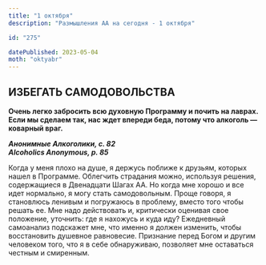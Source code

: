 ```yaml
---
title: "1 октября"
description: "Размышления АА на сегодня - 1 октября"

id: "275"

datePublished: 2023-05-04
moth: "oktyabr"
---
```


## ИЗБЕГАТЬ САМОДОВОЛЬСТВА

**Очень легко забросить всю духовную Программу и почить на лаврах. Если мы
сделаем так, нас ждет впереди беда, потому что алкоголь — коварный враг.**

**_Анонимные Алкоголики, с. 82  
Alcoholics Anonymous, p. 85_**

Когда у меня плохо на душе, я держусь поближе к друзьям, которых нашел в
Программе. Облегчить страдания можно, используя решения, содержащиеся в
Двенадцати Шагах АА. Но когда мне хорошо и все идет нормально, я могу стать
самодовольным. Проще говоря, я становлюсь ленивым и погружаюсь в проблему,
вместо того чтобы решать ее. Мне надо действовать и, критически оценивая свое
положение, уточнить: где я нахожусь и куда иду? Ежедневный самоанализ
подскажет мне, что именно я должен изменить, чтобы восстановить душевное
равновесие. Признание перед Богом и другим человеком того, что я в себе
обнаруживаю, позволяет мне оставаться честным и смиренным.
